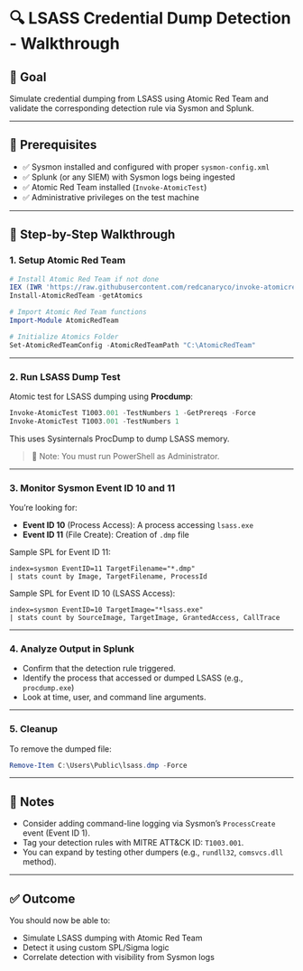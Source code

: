 # 🔍 LSASS Credential Dump Detection - Walkthrough

## 🌟 Goal

Simulate credential dumping from LSASS using Atomic Red Team and validate the corresponding detection rule via Sysmon and Splunk.

---

## 🧰 Prerequisites

- ✅ Sysmon installed and configured with proper `sysmon-config.xml`
- ✅ Splunk (or any SIEM) with Sysmon logs being ingested
- ✅ Atomic Red Team installed (`Invoke-AtomicTest`)
- ✅ Administrative privileges on the test machine

---

## 🚀 Step-by-Step Walkthrough

### 1. Setup Atomic Red Team

```powershell
# Install Atomic Red Team if not done
IEX (IWR 'https://raw.githubusercontent.com/redcanaryco/invoke-atomicredteam/master/install-atomicredteam.ps1' -UseBasicParsing);
Install-AtomicRedTeam -getAtomics

# Import Atomic Red Team functions
Import-Module AtomicRedTeam

# Initialize Atomics Folder
Set-AtomicRedTeamConfig -AtomicRedTeamPath "C:\AtomicRedTeam"
```

---

### 2. Run LSASS Dump Test

Atomic test for LSASS dumping using **Procdump**:

```powershell
Invoke-AtomicTest T1003.001 -TestNumbers 1 -GetPrereqs -Force
Invoke-AtomicTest T1003.001 -TestNumbers 1
```

This uses Sysinternals ProcDump to dump LSASS memory.

> 🔐 Note: You must run PowerShell as Administrator.

---

### 3. Monitor Sysmon Event ID 10 and 11

You’re looking for:

- **Event ID 10** (Process Access): A process accessing `lsass.exe`
- **Event ID 11** (File Create): Creation of `.dmp` file

Sample SPL for Event ID 11:

```spl
index=sysmon EventID=11 TargetFilename="*.dmp"
| stats count by Image, TargetFilename, ProcessId
```

Sample SPL for Event ID 10 (LSASS Access):

```spl
index=sysmon EventID=10 TargetImage="*lsass.exe"
| stats count by SourceImage, TargetImage, GrantedAccess, CallTrace
```

---

### 4. Analyze Output in Splunk

- Confirm that the detection rule triggered.
- Identify the process that accessed or dumped LSASS (e.g., `procdump.exe`)
- Look at time, user, and command line arguments.

---

### 5. Cleanup

To remove the dumped file:

```powershell
Remove-Item C:\Users\Public\lsass.dmp -Force
```

---

## 📌 Notes

- Consider adding command-line logging via Sysmon’s `ProcessCreate` event (Event ID 1).
- Tag your detection rules with MITRE ATT&CK ID: `T1003.001`.
- You can expand by testing other dumpers (e.g., `rundll32`, `comsvcs.dll` method).

---

## ✅ Outcome

You should now be able to:

- Simulate LSASS dumping with Atomic Red Team
- Detect it using custom SPL/Sigma logic
- Correlate detection with visibility from Sysmon logs
